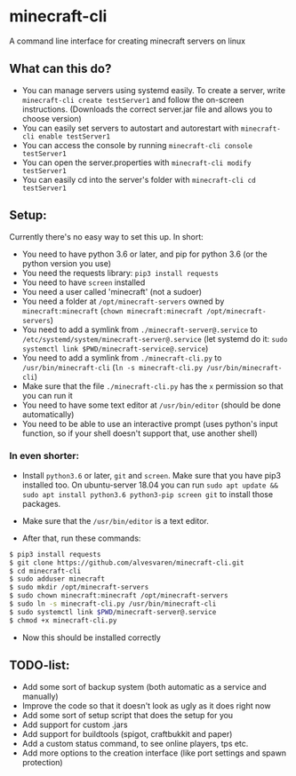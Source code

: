 # minecraft-cli
A command line interface for creating minecraft servers on linux

## What can this do?
- You can manage servers using systemd easily. To create a server, write `minecraft-cli create testServer1` and follow the on-screen instructions. (Downloads the correct server.jar file and allows you to choose version)
- You can easily set servers to autostart and autorestart with `minecraft-cli enable testServer1`
- You can access the console by running `minecraft-cli console testServer1`
- You can open the server.properties with `minecraft-cli modify testServer1`
- You can easily cd into the server's folder with `minecraft-cli cd testServer1`

## Setup:
Currently there's no easy way to set this up. In short:

- You need to have python 3.6 or later, and pip for python 3.6 (or the python version you use)
- You need the requests library: `pip3 install requests`
- You need to have `screen` installed
- You need a user called 'minecraft' (not a sudoer)
- You need a folder at `/opt/minecraft-servers` owned by `minecraft:minecraft` (`chown minecraft:minecraft /opt/minecraft-servers`)
- You need to add a symlink from `./minecraft-server@.service` to `/etc/systemd/system/minecraft-server@.service` (let systemd do it: `sudo systemctl link $PWD/minecraft-service@.service`)
- You need to add a symlink from `./minecraft-cli.py` to `/usr/bin/minecraft-cli` (`ln -s minecraft-cli.py /usr/bin/minecraft-cli`)
- Make sure that the file `./minecraft-cli.py` has the `x` permission so that you can run it
- You need to have some text editor at `/usr/bin/editor` (should be done automatically)
- You need to be able to use an interactive prompt (uses python's input function, so if your shell doesn't support that, use another shell)

### In even shorter:
- Install `python3.6` or later, `git` and `screen`. Make sure that you have pip3 installed too.
  On ubuntu-server 18.04 you can run `sudo apt update && sudo apt install python3.6 python3-pip screen git` to install those packages.
- Make sure that the `/usr/bin/editor` is a text editor.

- After that, run these commands:
```bash
$ pip3 install requests
$ git clone https://github.com/alvesvaren/minecraft-cli.git
$ cd minecraft-cli
$ sudo adduser minecraft
$ sudo mkdir /opt/minecraft-servers
$ sudo chown minecraft:minecraft /opt/minecraft-servers
$ sudo ln -s minecraft-cli.py /usr/bin/minecraft-cli
$ sudo systemctl link $PWD/minecraft-server@.service
$ chmod +x minecraft-cli.py
```

- Now this should be installed correctly

## TODO-list:
- Add some sort of backup system (both automatic as a service and manually)
- Improve the code so that it doesn't look as ugly as it does right now
- Add some sort of setup script that does the setup for you
- Add support for custom .jars
- Add support for buildtools (spigot, craftbukkit and paper)
- Add a custom status command, to see online players, tps etc.
- Add more options to the creation interface (like port settings and spawn protection)
